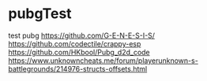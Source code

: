 # pubgTest
test pubg
https://github.com/G-E-N-E-S-I-S/
https://github.com/codectile/crappy-esp
https://github.com/HKbool/Pubg_d2d_code
https://www.unknowncheats.me/forum/playerunknown-s-battlegrounds/214976-structs-offsets.html
